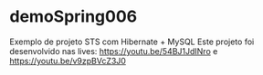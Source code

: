 # demoSpring006
Exemplo de projeto STS com Hibernate + MySQL
Este projeto foi desenvolvido nas lives:
https://youtu.be/54BJ1JdINro
e
https://youtu.be/v9zpBVcZ3J0
